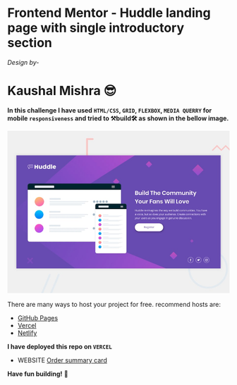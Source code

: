 # Frontend Mentor - Huddle landing page with single introductory section

_Design by-_

# Kaushal Mishra 😎

**In this challenge I have used `HTML/CSS`, `GRID`, `FLEXBOX`, `MEDIA QUERRY` for mobile `responsiveness` and tried to
⚒build🛠 as shown in the bellow image.**

![Design preview for the Single price grid component coding challenge](./design/desktop-preview.jpg)

There are many ways to host your project for free. recommend hosts are:

- [GitHub Pages](https://pages.github.com/)
- [Vercel](https://vercel.com/)
- [Netlify](https://www.netlify.com/)

**I have deployed this repo on `VERCEL`**

- WEBSITE [Order summary card](https://order-summary-component-blue-kappa.vercel.app/)

**Have fun building!** 🚀